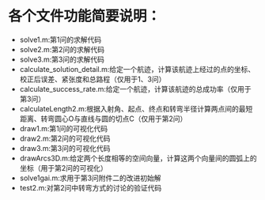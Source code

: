 # 各个文件功能简要说明：

- solve1.m:第1问的求解代码
- solve2.m:第2问的求解代码
- solve3.m:第3问的求解代码
- calculate_solution_detail.m:给定一个航迹，计算该航迹上经过的点的坐标、校正后误差、紧张度和总路程（仅用于1、3问）
- calculate_success_rate.m:给定一个航迹，计算该航迹的总成功率（仅用于第3问）
- calculateLength2.m:根据入射角、起点、终点和转弯半径计算两点间的最短距离、转弯圆心O与直线与圆的切点C（仅用于第2问）
- draw1.m:第1问的可视化代码
- draw2.m:第2问的可视化代码
- draw3.m:第3问的可视化代码
- drawArcs3D.m:给定两个长度相等的空间向量，计算这两个向量间的圆弧上的坐标（用于第2问的可视化）
- solve1gai.m:求用于第3问附件二的改进初始解
- test2.m:对第2问中转弯方式的讨论的验证代码